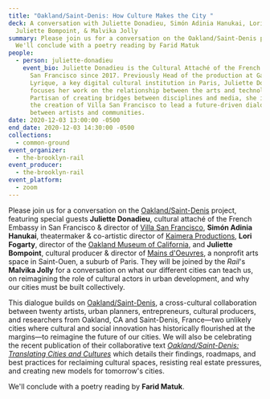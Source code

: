 ```yaml
---
title: "Oakland/Saint-Denis: How Culture Makes the City "
deck: A conversation with Juliette Donadieu, Simón Adinia Hanukai, Lori Fogarty,
  Juliette Bompoint, & Malvika Jolly
summary: Please join us for a conversation on the Oakland/Saint-Denis project.
  We'll conclude with a poetry reading by Farid Matuk
people:
  - person: juliette-donadieu
    event_bio: Juliette Donadieu is the Cultural Attaché of the French Embassy in
      San Francisco since 2017. Previously Head of the production at Gaîté
      Lyrique, a key digital cultural institution in Paris, Juliette Donadieu
      focuses her work on the relationship between the arts and technology.
      Partisan of creating bridges between disciplines and media, she initiated
      the creation of Villa San Francisco to lead a future-driven dialogue
      between artists and communities.
date: 2020-12-03 13:00:00 -0500
end_date: 2020-12-03 14:30:00 -0500
collections:
  - common-ground
event_organizer:
  - the-brooklyn-rail
event_producer:
  - the-brooklyn-rail
event_platform:
  - zoom
---
```

Please join us for a conversation on the [Oakland/Saint-Denis](https://www.oaklandsaintdenis.org/) project, featuring special guests **Juliette Donadieu**, cultural attaché of the French Embassy in San Francisco & director of [Villa San Francisco](https://www.villasanfrancisco.org/), **Simón Adinia Hanukai**, theatermaker & co-artistic director of [Kaimera Productions](https://www.kaimeraproductions.com/), **Lori Fogarty**, director of the [Oakland Museum of California](https://museumca.org/), and **Juliette Bompoint**, cultural producer & director of [Mains d'Oeuvres](https://www.mainsdoeuvres.org/?lang=fr), a nonprofit arts space in Saint-Ouen, a suburb of Paris. They will be joined by the *Rail*'s **Malvika Jolly** for a conversation on what our different cities can teach us, on reimagining the role of cultural actors in urban development, and why our cities must be built collectively. 

This dialogue builds on [Oakland/Saint-Denis](https://www.oaklandsaintdenis.org/), a cross-cultural collaboration between twenty artists, urban planners, entrepreneurs, cultural producers, and researchers from Oakland, CA and Saint-Denis, France—two unlikely cities where cultural and social innovation has historically flourished at the margins—to reimagine the future of our cities. We will also be celebrating the recent publication of their collaborative text *[Oakland/Saint-Denis: Translating Cities and Cultures](https://static1.squarespace.com/static/5ec5d999509f0e0bb206c111/t/5f80e21c0f1813023b039164/1602282026779/oakland_stdenis_web_Publication2020.pdf)* which details their findings, roadmaps, and best practices for reclaiming cultural spaces, resisting real estate pressures, and creating new models for tomorrow's cities. 

We'll conclude with a poetry reading by **Farid Matuk**.